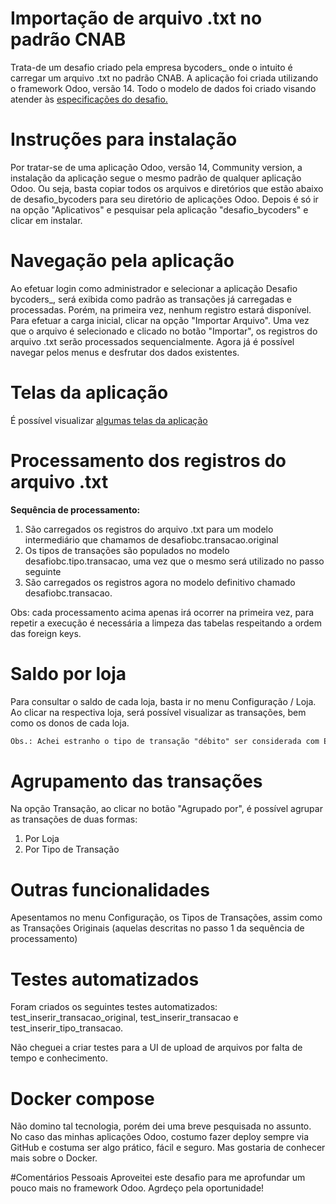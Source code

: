 # Importação de arquivo .txt no padrão CNAB

Trata-de um desafio criado pela empresa bycoders_ onde o intuito é carregar um arquivo .txt no padrão CNAB.
A aplicação foi criada utilizando o framework Odoo, versão 14. Todo o modelo de dados foi criado visando
atender às [especificações do desafio.](https://github.com/paulofreire-biz/desafio-dev/blob/main/README.md)

# Instruções para instalação
Por tratar-se de uma aplicação Odoo, versão 14, Community version, a instalação da aplicação segue o mesmo padrão de 
qualquer aplicação Odoo. Ou seja, basta copiar todos os arquivos e diretórios que estão abaixo de desafio_bycoders para seu diretório de 
aplicações Odoo. Depois é só ir na opção "Aplicativos" e pesquisar pela aplicação "desafio_bycoders" e clicar em instalar.

# Navegação pela aplicação
Ao efetuar login como administrador e selecionar a aplicação Desafio bycoders_, será exibida como padrão as transações já carregadas e processadas.
Porém, na primeira vez, nenhum registro estará disponível. Para efetuar a carga inicial, clicar na opção "Importar Arquivo". Uma vez que o arquivo é selecionado e 
clicado no botão "Importar", os registros do arquivo .txt serão processados sequencialmente. Agora já é possível navegar pelos menus e desfrutar dos dados existentes.

# Telas da aplicação
É possível visualizar [algumas telas da aplicação](https://github.com/paulofreire-biz/desafio-dev/tree/main/telas-odoo) 

# Processamento dos registros do arquivo .txt
**Sequência de processamento:**

1. São carregados os registros do arquivo .txt para um modelo intermediário que chamamos de desafiobc.transacao.original
2. Os tipos de transações são populados no modelo desafiobc.tipo.transacao, uma vez que o mesmo será utilizado no passo seguinte
3. São carregados os registros agora no modelo definitivo chamado desafiobc.transacao.

Obs: cada processamento acima apenas irá ocorrer na primeira vez, para repetir a execução é necessária a limpeza das tabelas 
respeitando a ordem das foreign keys.

# Saldo por loja
Para consultar o saldo de cada loja, basta ir no menu Configuração / Loja. Ao clicar na respectiva loja, será possível visualizar
as transações, bem como os donos de cada loja.

```diff
Obs.: Achei estranho o tipo de transação "débito" ser considerada com Entrada, porém segui a definição do enunciado.
```

# Agrupamento das transações
Na opção Transação, ao clicar no botão "Agrupado por", é possível agrupar as transações de duas formas:
1. Por Loja
2. Por Tipo de Transação

# Outras funcionalidades
Apesentamos no menu Configuração, os Tipos de Transações, assim como as Transações Originais (aquelas descritas no passo 1 da sequência de processamento)

# Testes automatizados
Foram criados os seguintes testes automatizados: test_inserir_transacao_original, test_inserir_transacao e test_inserir_tipo_transacao.

Não cheguei a criar testes para a UI de upload de arquivos por falta de tempo e conhecimento. 

# Docker compose
Não domino tal tecnologia, porém dei uma breve pesquisada no assunto. No caso das minhas aplicações Odoo, costumo fazer deploy
sempre via GitHub e costuma ser algo prático, fácil e seguro. Mas gostaria de conhecer mais sobre o Docker.

#Comentários Pessoais
Aproveitei este desafio para me aprofundar um pouco mais no framework Odoo. Agrdeço pela oportunidade!